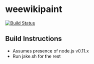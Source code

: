 weewikipaint
============

[![Build Status](https://travis-ci.org/saltpy/weewikipaint.png)](https://travis-ci.org/saltpy/weewikipaint)

Build Instructions
------------------

- Assumes presence of node.js v0.11.x
- Run jake.sh for the rest
